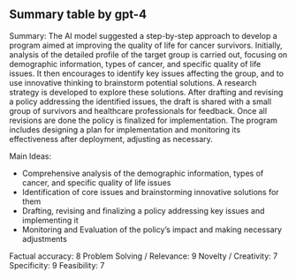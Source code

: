 ## Summary table by gpt-4
Summary: 
The AI model suggested a step-by-step approach to develop a program aimed at improving the quality of life for cancer survivors. Initially, analysis of the detailed profile of the target group is carried out, focusing on demographic information, types of cancer, and specific quality of life issues. It then encourages to identify key issues affecting the group, and to use innovative thinking to brainstorm potential solutions. A research strategy is developed to explore these solutions. After drafting and revising a policy addressing the identified issues, the draft is shared with a small group of survivors and healthcare professionals for feedback. Once all revisions are done the policy is finalized for implementation. The program includes designing a plan for implementation and monitoring its effectiveness after deployment, adjusting as necessary.

Main Ideas: 
- Comprehensive analysis of the demographic information, types of cancer, and specific quality of life issues
- Identification of core issues and brainstorming innovative solutions for them
- Drafting, revising and finalizing a policy addressing key issues and implementing it
- Monitoring and Evaluation of the policy’s impact and making necessary adjustments

Factual accuracy: 8
Problem Solving / Relevance: 9
Novelty / Creativity: 7
Specificity: 9
Feasibility: 7